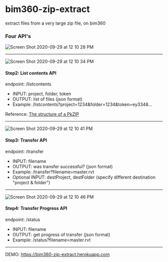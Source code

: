 # bim360-zip-extract
extract files from a very large zip file, on bim360


### Four API's

![Screen Shot 2020-09-29 at 12 10 28 PM](https://user-images.githubusercontent.com/440241/94604721-eeacbc80-024c-11eb-9609-10fba95e24e1.JPG)

---

![Screen Shot 2020-09-29 at 12 10 34 PM](https://user-images.githubusercontent.com/440241/94604729-f2404380-024c-11eb-9c87-b62171231459.JPG)

#### Step2: List contents API

endpoint: /listcontents
- INPUT:  project, folder, token
- OUTPUT: list of files (json format)
- Example: /listcontents?project=1234&folder=1234&token=ey3348...

Reference: [The structure of a PkZIP](https://users.cs.jmu.edu/buchhofp/forensics/formats/pkzip.html)

---

![Screen Shot 2020-09-29 at 12 10 41 PM](https://user-images.githubusercontent.com/440241/94604737-f53b3400-024c-11eb-96ea-2270714abf89.JPG)

#### Step3: Transfer API

endpoint: /transfer
- INPUT:  filename
- OUTPUT: was transfer successful?  (json format)
- Example: /transfer?filename=master.rvt
- Optional INPUT: destProject, destFolder (specify different destination "project & folder")
---

![Screen Shot 2020-09-29 at 12 10 46 PM](https://user-images.githubusercontent.com/440241/94604750-f8362480-024c-11eb-92a6-f096fe747db8.JPG)

#### Step4: Transfer Progress API

endpoint: /status
- INPUT:  filename
- OUTPUT: get progress of transfer (json format)
- Example: /status?filename=master.rvt

---

DEMO: https://bim360-zip-extract.herokuapp.com

